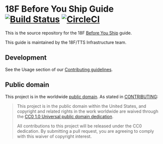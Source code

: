 # 18F Before You Ship Guide [![Build Status](https://travis-ci.org/18F/before-you-ship.svg?branch=master)](https://travis-ci.org/18F/before-you-ship) [![CircleCI](https://circleci.com/gh/18F/before-you-ship.svg?style=svg)](https://circleci.com/gh/18F/before-you-ship)

This is the source repository for the 18F [Before You Ship](https://before-you-ship.18f.gov/) guide.

This guide is maintained by the 18F/TTS Infrastructure team.

## Development

See the Usage section of our [Contributing guidelines](https://github.com/18F/before-you-ship/blob/master/CONTRIBUTING.md#usage).

## Public domain

This project is in the worldwide [public domain](LICENSE.md). As stated in [CONTRIBUTING](CONTRIBUTING.md):

> This project is in the public domain within the United States, and copyright and related rights in the work worldwide are waived through the [CC0 1.0 Universal public domain dedication](https://creativecommons.org/publicdomain/zero/1.0/).
>
> All contributions to this project will be released under the CC0 dedication. By submitting a pull request, you are agreeing to comply with this waiver of copyright interest.
